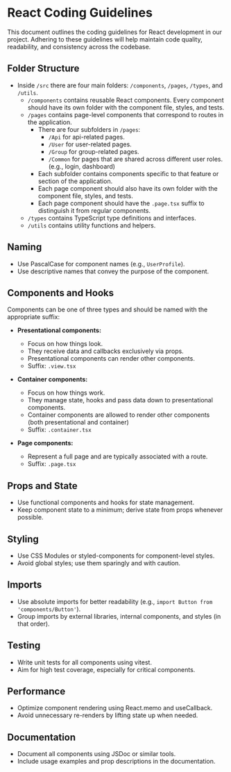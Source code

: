 # React Coding Guidelines

This document outlines the coding guidelines for React development in our project. Adhering to these guidelines will help maintain code quality, readability, and consistency across the codebase.

## Folder Structure

- Inside `/src` there are four main folders: `/components`, `/pages`, `/types`, and `/utils`.
    - `/components` contains reusable React components. Every component should have its own folder with the component file, styles, and tests.
    - `/pages` contains page-level components that correspond to routes in the application.
        - There are four subfolders in `/pages`:
            - `/Api` for api-related pages.
            - `/User` for user-related pages.
            - `/Group` for group-related pages.
            - `/Common` for pages that are shared across different user roles. (e.g., login, dashboard)
        - Each subfolder contains components specific to that feature or section of the application.
        - Each page component should also have its own folder with the component file, styles, and tests.
        - Each page component should have the `.page.tsx` suffix to distinguish it from regular components.
    - `/types` contains TypeScript type definitions and interfaces.
    - `/utils` contains utility functions and helpers.

## Naming

- Use PascalCase for component names (e.g., `UserProfile`).
- Use descriptive names that convey the purpose of the component.

## Components and Hooks
Components can be one of three types and should be named with the appropriate suffix:

- **Presentational components:** 
  - Focus on how things look. 
  - They receive data and callbacks exclusively via props. 
  - Presentational components can render other components.
  - Suffix: `.view.tsx`

- **Container components:** 
  - Focus on how things work. 
  - They manage state, hooks and pass data down to presentational components. 
  - Container components are allowed to render other components (both presentational and container)
  - Suffix: `.container.tsx`

- **Page components:** 
  - Represent a full page and are typically associated with a route.
  - Suffix: `.page.tsx`
 
## Props and State

- Use functional components and hooks for state management.
- Keep component state to a minimum; derive state from props whenever possible.

## Styling

- Use CSS Modules or styled-components for component-level styles.
- Avoid global styles; use them sparingly and with caution.

## Imports

- Use absolute imports for better readability (e.g., `import Button from 'components/Button'`).
- Group imports by external libraries, internal components, and styles (in that order).

## Testing

- Write unit tests for all components using vitest.
- Aim for high test coverage, especially for critical components.

## Performance

- Optimize component rendering using React.memo and useCallback.
- Avoid unnecessary re-renders by lifting state up when needed.

## Documentation

- Document all components using JSDoc or similar tools.
- Include usage examples and prop descriptions in the documentation.

